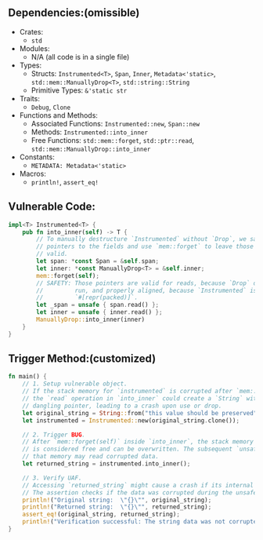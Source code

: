 ## Dependencies:(omissible)
- Crates:
  - `std`
- Modules:
  - N/A (all code is in a single file)
- Types:
  - Structs: `Instrumented<T>`, `Span`, `Inner`, `Metadata<'static>`, `std::mem::ManuallyDrop<T>`, `std::string::String`
  - Primitive Types: `&'static str`
- Traits:
  - `Debug`, `Clone`
- Functions and Methods:
  - Associated Functions: `Instrumented::new`, `Span::new`
  - Methods: `Instrumented::into_inner`
  - Free Functions: `std::mem::forget`, `std::ptr::read`, `std::mem::ManuallyDrop::into_inner`
- Constants:
  - `METADATA: Metadata<'static>`
- Macros:
  - `println!`, `assert_eq!`

## Vulnerable Code:
```rust
impl<T> Instrumented<T> {
    pub fn into_inner(self) -> T {
        // To manually destructure `Instrumented` without `Drop`, we save
        // pointers to the fields and use `mem::forget` to leave those pointers
        // valid.
        let span: *const Span = &self.span;
        let inner: *const ManuallyDrop<T> = &self.inner;
        mem::forget(self);
        // SAFETY: Those pointers are valid for reads, because `Drop` didn't
        //         run, and properly aligned, because `Instrumented` isn't
        //         `#[repr(packed)]`.
        let _span = unsafe { span.read() };
        let inner = unsafe { inner.read() };
        ManuallyDrop::into_inner(inner)
    }
}
```

## Trigger Method:(customized)
```rust
fn main() {
    // 1. Setup vulnerable object.
    // If the stack memory for `instrumented` is corrupted after `mem::forget`,
    // the `read` operation in `into_inner` could create a `String` with a
    // dangling pointer, leading to a crash upon use or drop.
    let original_string = String::from("this value should be preserved");
    let instrumented = Instrumented::new(original_string.clone());

    // 2. Trigger BUG.
    // After `mem::forget(self)` inside `into_inner`, the stack memory for `instrumented`
    // is considered free and can be overwritten. The subsequent `unsafe` reads from
    // that memory may read corrupted data.
    let returned_string = instrumented.into_inner();

    // 3. Verify UAF.
    // Accessing `returned_string` might cause a crash if its internal pointer is invalid.
    // The assertion checks if the data was corrupted during the unsafe `into_inner` call.
    println!("Original string:  \"{}\"", original_string);
    println!("Returned string:  \"{}\"", returned_string);
    assert_eq!(original_string, returned_string);
    println!("Verification successful: The string data was not corrupted.");
}
```